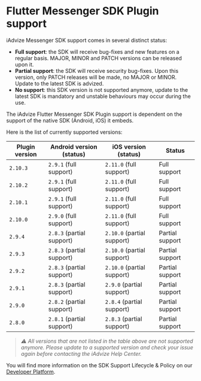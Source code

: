 # Flutter Messenger SDK Plugin support

iAdvize Messenger SDK support comes in several distinct status:

- **Full support**: the SDK will receive bug-fixes and new features on a regular basis. MAJOR, MINOR and PATCH versions can be released upon it.
- **Partial support**: the SDK will receive security bug-fixes. Upon this version, only PATCH releases will be made, no MAJOR or MINOR. Update to the latest SDK is advized.
- **No support**: this SDK version is not supported anymore, update to the latest SDK is mandatory and unstable behaviours may occur during the use.

The iAdvize Flutter Messenger SDK Plugin support is dependent on the support of the native SDK (Android, iOS) it embeds.

Here is the list of currently supported versions:

| Plugin version | Android version (status)  | iOS version (status)       | Status          |
| -------------- | ------------------------- | -------------------------- | --------------- |
| `2.10.3`       | `2.9.1` (full support)    | `2.11.0` (full support)    | Full support    |
| `2.10.2`       | `2.9.1` (full support)    | `2.11.0` (full support)    | Full support    |
| `2.10.1`       | `2.9.1` (full support)    | `2.11.0` (full support)    | Full support    |
| `2.10.0`       | `2.9.0` (full support)    | `2.11.0` (full support)    | Full support    |
| `2.9.4`        | `2.8.3` (partial support) | `2.10.0` (partial support) | Partial support |
| `2.9.3`        | `2.8.3` (partial support) | `2.10.0` (partial support) | Partial support |
| `2.9.2`        | `2.8.3` (partial support) | `2.10.0` (partial support) | Partial support |
| `2.9.1`        | `2.8.3` (partial support) | `2.9.0` (partial support)  | Partial support |
| `2.9.0`        | `2.8.2` (partial support) | `2.8.4` (partial support)  | Partial support |
| `2.8.0`        | `2.8.1` (partial support) | `2.8.3` (partial support)  | Partial support |

> *⚠️ All versions that are not listed in the table above are not supported anymore. Please update to a supported version and check your issue again before contacting the iAdvize Help Center.*

You will find more information on the SDK Support Lifecycle & Policy on our [Developer Platform](https://developers.iadvize.com/documentation/mobile-sdk#%F0%9F%A4%9D-support-policy).
